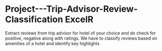 # Project---Trip-Advisor-Review-Classification ExcelR
Extract reviews from trip advisor for hotel of your choice and do check for positive, negative along with ratings. We have to classify reviews based on amenities of a hotel and identify key highlights
